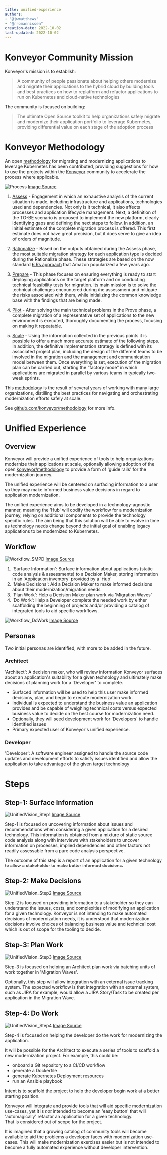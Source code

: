 ```yaml
---
title: unified-experience
authors:
- "@jwmatthews"
- "@rromannissen"
creation-date: 2022-10-02
last-updated: 2022-10-02
---
```


# Konveyor Community Mission
Konveyor's mission is to establish:
> A community of people passionate about helping others modernize and migrate their applications to the hybrid cloud by 
> building tools and best practices on how to replatform and refactor applications to run on Kubernetes and 
> cloud-native technologies

The community is focused on building:
> The ultimate Open Source toolkit to help organizations safely migrate and modernize their application portfolio to 
> leverage Kubernetes, providing differential value on each stage of the adoption process

# Konveyor Methodology
An open [methodology](https://github.com/konveyor/methodology) for migrating and modernizing applications to leverage 
Kubernetes has been contributed, providing suggestions for how to use the projects within the
[Konveyor](www.konveyor.io) community to accelerate the process where applicable.

![Process](images/methodology.png)
[Image Source](https://docs.google.com/drawings/d/1zHTILKacmiP6fHKyqQPHLVsDyHnyiB7sMGQ4clsKzks/edit)

1. [Assess](#assess) - Engagement in which an exhaustive analysis of the current situation is made, including infrastructure and applications, technologies used and dependencies. Not only is it technical, it also affects processes and application lifecycle management. Next, a definition of the TO-BE scenario is proposed to implement the new platform, clearly identifying gaps and defining the next steps to follow. In addition, an initial estimate of the complete migration process is offered. This first estimate does not have great precision, but it does serve to give an idea of ​​orders of magnitude.

2. [Rationalize](#rationalize) - Based on the outputs obtained during the Assess phase, the most suitable migration strategy for each application type is decided during the Rationalize phase. These strategies are based on the now standard [6 Rs approach](https://aws.amazon.com/blogs/enterprise-strategy/6-strategies-for-migrating-applications-to-the-cloud/) that Amazon popularized a few years ago.

3. [Prepare](#prepare) - This phase focuses on ensuring everything is ready to start deploying applications on the target platform and on conducting technical feasibility tests for migration. Its main mission is to solve the technical challenges encountered during the assessment and mitigate the risks associated with them, while initializing the common knowledge base with the findings that are being made.

4. [Pilot](#pilot) - After solving the main technical problems in the Prove phase, a complete migration of a representative set of applications to the new environment is executed, thoroughly documenting the process, focusing on making it repeatable.

5. [Scale](#scale) - Using the information collected in the previous points it is possible to offer a much more accurate estimate of the following steps. In addition, the definitive implementation strategy is defined with its associated project plan, including the design of the different teams to be involved in the migration and the management and communication model between them. Once everything is set, execution of the migration plan can be carried out, starting the “factory mode” in which applications are migrated in parallel by various teams in typically two-week sprints.


This [methodology](https://github.com/konveyor/methodology) is the result of several years of working with many large 
organizations, distilling the best practices for navigating and orchestrating modernization efforts safely at scale. 

See [github.com/konveyor/methodology](https://github.com/konveyor/methodology) for more info.


# Unified Experience
## Overview
Konveyor will provide a unified experience of tools to help organizations modernize their applications at scale, 
optionally allowing adoption of the open [konveyor/methodology](https://github.com/konveyor/methodology) to provide a 
form of 'guide rails' for the modernization journey.

The unified experience will be centered on surfacing information to a user so they may make informed business value 
decisions in regard to application modernization.

The unified experience aims to be developed in a technology-agnostic manner, meaning the 'Hub' will codify the workflow
for a modernization journey, relying on additional components to provide the technology specific rules.  The aim being 
that this solution will be able to evolve in time as technology needs change beyond the initial goal of enabling 
legacy applications to be modernized to Kubernetes.

## Workflow

![Workflow_SMPD](images/Workflow_SMPD.jpg)
[Image Source](https://docs.google.com/drawings/d/1vHOKHUj7cSqawof9PQqb8zpsYyPCR3WL-Pz4GIBiYzE/edit)

1. 'Surface Information': Surface information about applications (static code analysis & assessments) to a Decision Maker, storing information 
in an 'Application Inventory' provided by a 'Hub'
2. 'Make Decisions':  Aid a Decision Maker to make informed decisions about their modernization/migration needs 
3. 'Plan Work': Help a Decision Maker plan work via 'Migration Waves'
4. 'Do Work': Help a Developer complete the needed work by either scaffolding the beginning of projects and/or providing a 
catalog of integrated tools to aid specific workflows.

![Workflow_DoWork](images/Workflow_DoWork.jpg)
[Image Source](https://docs.google.com/drawings/d/1ASbIjFKfQc88ZeL-Dm7RsfTNkxystsmgmZagrqk8q6o/edit)

## Personas
Two initial personas are identified, with more to be added in the future.

### Architect
'Architect': A decision maker, who will review information Konveyor surfaces about an application's suitability for a 
given technology and ultimately make decisions of planning work for a 'Developer' to complete.
* Surfaced information will be used to help this user make informed decisions, plan, and begin to execute 
modernization work. 
* Individual is expected to understand the business value an application provides and be capable
of weighing technical costs versus expected business value to decide on the best course for modernization need.
* Optionally, they will seed development work for 'Developers' to handle identified issues
* Primary expected user of Konveyor's unified experience.

### Developer
'Developer': A software engineer assigned to handle the source code updates and development efforts to satisfy
issues identified and allow the application to take advantage of the given target technology

# Steps
## Step-1: Surface Information
![UnifiedVision_Step1](images/UnifiedVision_Step1.jpg)
[Image Source](https://docs.google.com/drawings/d/1ghfkvMC0pePv9IyWou9uySN6m31sciclhLeP4OFCPek/edit)

Step-1 is focused on uncovering information about issues and recommendations when considering a given application for a 
desired technology.  This information is obtained from a mixture of static source code analysis along with 
interviews with stakeholders to uncover information on processes, implied dependencies and other factors not readily 
assessable from a pure code analysis perspective.

The outcome of this step is a report of an application for a given technology to allow a stakeholder to make better 
informed decisions.

## Step-2: Make Decisions
![UnifiedVision_Step2](images/UnifiedVision_Step2.jpg)
[Image Source](https://docs.google.com/drawings/d/1lAFdJs7bVQW8P83AZuz3s8EXvGHZ7lTjGbyg46lBWe8/edit)

Step-2 is focused on providing information to a stakeholder so they can understand the issues, costs, and complexities of 
modifying an application for a given technology.  Konveyor is not intending to make automated decisions of modernization 
needs, it is understood that modernization decisions involve choices of balancing business value and technical cost 
which is out of scope for the tooling to decide.

## Step-3: Plan Work
![UnifiedVision_Step3](images/UnifiedVision_Step3.jpg)
[Image Source](https://docs.google.com/drawings/d/1und523-QrA_p7dRkEzAD8GDdyHbE4DRKP6OoOn36HBU/edit)

Step-3 is focused on helping an Architect plan work via batching units of work together in 'Migration Waves'.

Optionally, this step will allow integration with an external issue tracking system.  The expected workflow is that 
integration with an external system, such as JIRA for example, would allow a JIRA Story/Task to be created per 
application in the Migration Wave.

## Step-4: Do Work
![UnifiedVision_Step4](images/UnifiedVision_Step4.jpg)
[Image Source](https://docs.google.com/drawings/d/1_1GPICFI1a7vNemhBdRKwfLU-39NHNpuKjEi-kKuOeg/edit)

Step-4 is focused on helping the developer do the work for modernizing the application. 

It will be possible for the Architect to execute a series of tools to scaffold a new modernization project.
For example, this could be:
* onboard a Git repository to a CI/CD workflow
* generate a Dockerfile
* generate Kubernetes Deployment resources
* run an Ansible playbook 

Intent is to scaffold the project to help the developer begin work at a better starting position.

Konveyor will integrate and provide tools that will aid specific modernization use-cases, yet it is _not_ 
intended to become an 'easy button' that will 'automagically' refactor an application for a given technology.  
That is considered out of scope for the project.  
  
It is imagined that a growing catalog of community tools will become available to aid the problems a developer faces
with modernization use-cases.  This will make modernization exercises easier but is not intended to become a 
fully automated experience without developer intervention.
